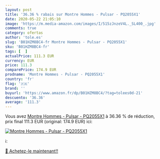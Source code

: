 ```yaml
---
layout: post
title: '36.36 % rabais sur Montre Hommes - Pulsar - PQ2055X1'
date: 2020-05-22 21:05:10
image: 'https://m.media-amazon.com/images/I/515zJnzeV4L._SL400_.jpg'
comments: true
category: ofertas
author: 'tole.es'
slug: 'B01HZM8BC4-fr Montre Hommes - Pulsar - PQ2055X1'
sku: 'B01HZM8BC4-fr'
tags: [  ]
actualPrice: 111.3 EUR
currency: EUR
price: 111.3
comparePrice: 174.9 EUR
prodname: 'Montre Hommes - Pulsar - PQ2055X1'
country: 'fr'
flag: '🇫🇷'
brand: ''
buyurl: 'https://www.amazon.fr/dp/B01HZM8BC4/?tag=tolees0d-21'
descuento: '36.36'
average: '111.3'
---
```


Vous avez [Montre Hommes - Pulsar - PQ2055X1](https://www.amazon.fr/dp/B01HZM8BC4/?tag=tolees0d-21)  à  36.36 % de réduction, prix final  111.3 EUR (original: 174.9 EUR) ici:

[![Montre Hommes - Pulsar - PQ2055X1](https://m.media-amazon.com/images/I/515zJnzeV4L._SL400_.jpg)](https://www.amazon.fr/dp/B01HZM8BC4/?tag=tolees0d-21)

ℹ️:


[🛒 Achetez-le maintenant!!](https://www.amazon.fr/dp/B01HZM8BC4/?tag=tolees0d-21)
